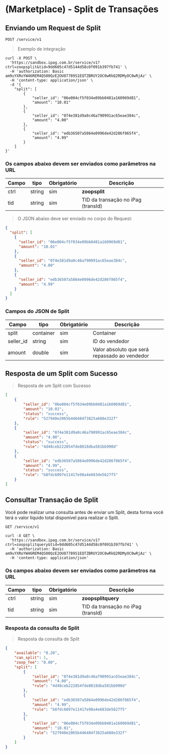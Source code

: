 # (Marketplace) - Split de Transações

## Enviando um Request de Split

`POST /service/v1`

> Exemplo de integração

```shell
curl -X POST \
  'https://sandbox.ipag.com.br/service/v1?ctrl=zoopsplit&tid=9dd605c47d5144d58c0f091b397fb741' \
  -H 'authorization: Basic am9uYXRoYW46REM4QS00QzE2OU87789S1EQTZBRUY2OC0wRkQ2RDMyOC0wRjAz' \
  -H 'content-type: application/json' \
  -d '{
    "split": [
        {
            "seller_id": "06e004cf5f034e09bb0481a160969d81",
            "amount": "10.01"
        },
        {
            "seller_id": "074e381d9a0c46a790991ac65eae384c",
            "amount": "4.00"
        },
        {
            "seller_id": "edb36507a5864e0996de42d286f865f4",
            "amount": "4.99"
        }
    ]
}'
```

### Os campos abaixo devem ser enviados como parâmetros na URL

Campo |  tipo | Obrigatório | Descrição
------| ----- | ----------- | ---------
ctrl | string | sim | **zoopsplit**
tid  | string | sim | TID da transação no iPag (transId)

> O JSON abaixo deve ser enviado no corpo do Request:

```json
{
  "split": [
    {
      "seller_id": "06e004cf5f034e09bb0481a160969d81",
      "amount": "10.01"
    },
    {
      "seller_id": "074e381d9a0c46a790991ac65eae384c",
      "amount": "4.00"
    },
    {
      "seller_id": "edb36507a5864e0996de42d286f865f4",
      "amount": "4.99"
    }
  ]
}
```

### Campos do JSON de Split

Campo |  tipo | Obrigatório | Descrição
------| ----- | ----------- | ---------
split | container | sim | Container
seller_id  | string | sim | ID do vendedor
amount | double | sim | Valor absoluto que será repassado ao vendedor

## Resposta de um Split com Sucesso

> Resposta de um Split com Sucesso

```json
[
    {
        "seller_id": "06e004cf5f034e09bb0481a160969d81",
        "amount": "10.01",
        "status": "success",
        "rule": "527940e2065b446484f3825a688e332f"
    },
    {
        "seller_id": "074e381d9a0c46a790991ac65eae384c",
        "amount": "4.00",
        "status": "success",
        "rule": "4d48ceb222854fde8818dba581bb990d"
    },
    {
        "seller_id": "edb36507a5864e0996de42d286f865f4",
        "amount": "4.99",
        "status": "success",
        "rule": "b8fdc6097e11417e98a4e683de5627f5"
    }
]
```


## Consultar Transação de Split

<aside class="notice">
  Você pode realizar uma consulta antes de enviar um Split, desta forma você terá o valor líquido total disponível para realizar o Split.
</aside>

`GET /service/v1`

```shell
curl -X GET \
  'https://sandbox.ipag.com.br/service/v1?ctrl=zoopsplitquery&tid=9dd605c47d5144d58c0f091b397fb741' \
  -H 'authorization: Basic am9uYXRoYW46REM4QS00QzE2OU87789S1EQTZBRUY2OC0wRkQ2RDMyOC0wRjAz' \
  -H 'content-type: application/json'
```

### Os campos abaixo devem ser enviados como parâmetros na URL

Campo |  tipo | Obrigatório | Descrição
------| ----- | ----------- | ---------
ctrl | string | sim | **zoopsplitquery**
tid  | string | sim | TID da transação no iPag (transId)

### Resposta da consulta de Split

> Resposta da consulta de Split

```json
{
    "available": "0.20",
    "can_split": 1,
    "zoop_fee": "0.80",
    "split": [
        {
            "seller_id": "074e381d9a0c46a790991ac65eae384c",
            "amount": "4.00",
            "rule": "4d48ceb222854fde8818dba581bb990d"
        },
        {
            "seller_id": "edb36507a5864e0996de42d286f865f4",
            "amount": "4.99",
            "rule": "b8fdc6097e11417e98a4e683de5627f5"
        },
        {
            "seller_id": "06e004cf5f034e09bb0481a160969d81",
            "amount": "10.01",
            "rule": "527940e2065b446484f3825a688e332f"
        }
    ]
}
```





